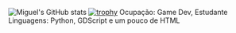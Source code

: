 ![Miguel's GitHub stats](https://github-readme-stats.vercel.app/api?username=miguelrochabh&show_icons=true&theme=dark&hide=prs)
[![trophy](https://github-profile-trophy.vercel.app/?username=miguelrochabh&theme=chalk&title=Commit)](https://github.com/ryo-ma/github-profile-trophy)
Ocupação: Game Dev, Estudante</br>
Linguagens: Python, GDScript e um pouco de HTML
